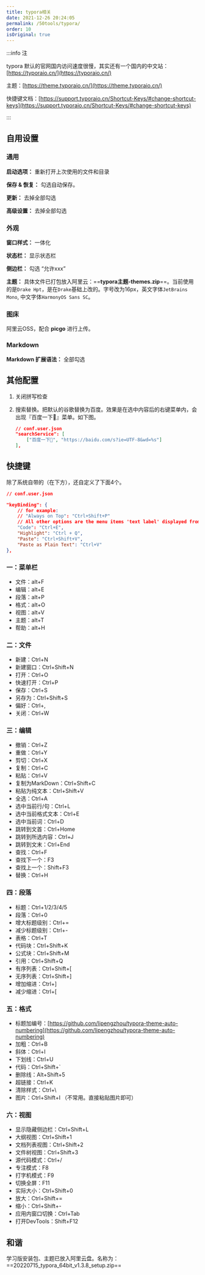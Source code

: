 ```yaml
---
title: typora相关
date: 2021-12-26 20:24:05
permalink: /50tools/typora/
order: 10
isOriginal: true
---
```




:::info 注

typora 默认的官网国内访问速度很慢，其实还有一个国内的中文站：[https://typoraio.cn/](https://typoraio.cn/)

主题：[https://theme.typoraio.cn/](https://theme.typoraio.cn/)

快捷键文档：[https://support.typoraio.cn/Shortcut-Keys/#change-shortcut-keys](https://support.typoraio.cn/Shortcut-Keys/#change-shortcut-keys)

:::

## 自用设置

### 通用

**启动选项：** 重新打开上次使用的文件和目录

**保存 & 恢复：** 勾选自动保存。

**更新：** 去掉全部勾选

**高级设置：** 去掉全部勾选

### 外观

**窗口样式：** 一体化

**状态栏：** 显示状态栏

**侧边栏：** 勾选 “允许xxx”

**主题：** 具体文件已打包放入阿里云：==**typora主题-themes.zip**==。当前使用的是`Drake Hpt`，是在`Drake`基础上改的。字号改为16px，英文字体`JetBrains Mono`, 中文字体`HarmonyOS Sans SC`。

### 图床

阿里云OSS，配合 **picgo** 进行上传。

### Markdown

**Markdown 扩展语法：** 全部勾选

## 其他配置

1. 关闭拼写检查

2. 搜索替换。把默认的谷歌替换为百度。效果是在选中内容后的右键菜单内，会出现『百度一下🎉』菜单。如下图。

   ```json
   // conf.user.json
   "searchService": [
       ["百度一下🎉", "https://baidu.com/s?ie=UTF-8&wd=%s"]
   ],
   ```

## 快捷键

除了系统自带的（在下方），还自定义了下面4个。

```json
// conf.user.json

"keyBinding": {
    // for example: 
    // "Always on Top": "Ctrl+Shift+P"
    // All other options are the menu items 'text label' displayed from each typora menu
    "Code": "Ctrl+E",
    "Highlight": "Ctrl + Q",
    "Paste": "Ctrl+Shift+V",
	"Paste as Plain Text": "Ctrl+V"
},
```

### 一：菜单栏

- 文件：alt+F
- 编辑：alt+E
- 段落：alt+P
- 格式：alt+O
- 视图：alt+V
- 主题：alt+T
- 帮助：alt+H

### 二：文件

- 新建：Ctrl+N
- 新建窗口：Ctrl+Shift+N
- 打开：Ctrl+O
- 快速打开：Ctrl+P
- 保存：Ctrl+S
- 另存为：Ctrl+Shift+S
- 偏好：Ctrl+,
- 关闭：Ctrl+W

### 三：编辑

- 撤销：Ctrl+Z
- 重做：Ctrl+Y
- 剪切：Ctrl+X
- 复制：Ctrl+C
- 粘贴：Ctrl+V
- 复制为MarkDown：Ctrl+Shift+C
- 粘贴为纯文本：Ctrl+Shift+V
- 全选：Ctrl+A
- 选中当前行/句：Ctrl+L
- 选中当前格式文本：Ctrl+E
- 选中当前词：Ctrl+D
- 跳转到文首：Ctrl+Home
- 跳转到所选内容：Ctrl+J
- 跳转到文末：Ctrl+End
- 查找：Ctrl+F
- 查找下一个：F3
- 查找上一个：Shift+F3
- 替换：Ctrl+H

### 四：段落

- 标题：Ctrl+1/2/3/4/5
- 段落：Ctrl+0
- 增大标题级别：Ctrl+=
- 减少标题级别：Ctrl+-
- 表格：Ctrl+T
- 代码块：Ctrl+Shift+K
- 公式块：Ctrl+Shift+M
- 引用：Ctrl+Shift+Q
- 有序列表：Ctrl+Shift+[
- 无序列表：Ctrl+Shift+]
- 增加缩进：Ctrl+]
- 减少缩进：Ctrl+[

### 五：格式

- 标题加编号：[https://github.com/lipengzhou/typora-theme-auto-numbering](https://github.com/lipengzhou/typora-theme-auto-numbering)
- 加粗：Ctrl+B
- 斜体：Ctrl+I
- 下划线：Ctrl+U
- 代码：Ctrl+Shift+`
- 删除线：Alt+Shift+5
- 超链接：Ctrl+K
- 清除样式：Ctrl+\
- 图片：Ctrl+Shift+I （不常用。直接粘贴图片即可）

### 六：视图

- 显示隐藏侧边栏：Ctrl+Shift+L
- 大纲视图：Ctrl+Shift+1
- 文档列表视图：Ctrl+Shift+2
- 文件树视图：Ctrl+Shift+3
- 源代码模式：Ctrl+/
- 专注模式：F8
- 打字机模式：F9
- 切换全屏：F11
- 实际大小：Ctrl+Shift+0
- 放大：Ctrl+Shift+=
- 缩小：Ctrl+Shift+-
- 应用内窗口切换：Ctrl+Tab
- 打开DevTools：Shift+F12

## 和谐

学习版安装包、主题已放入阿里云盘。名称为：==20220715_typora_64bit_v1.3.8_setup.zip==